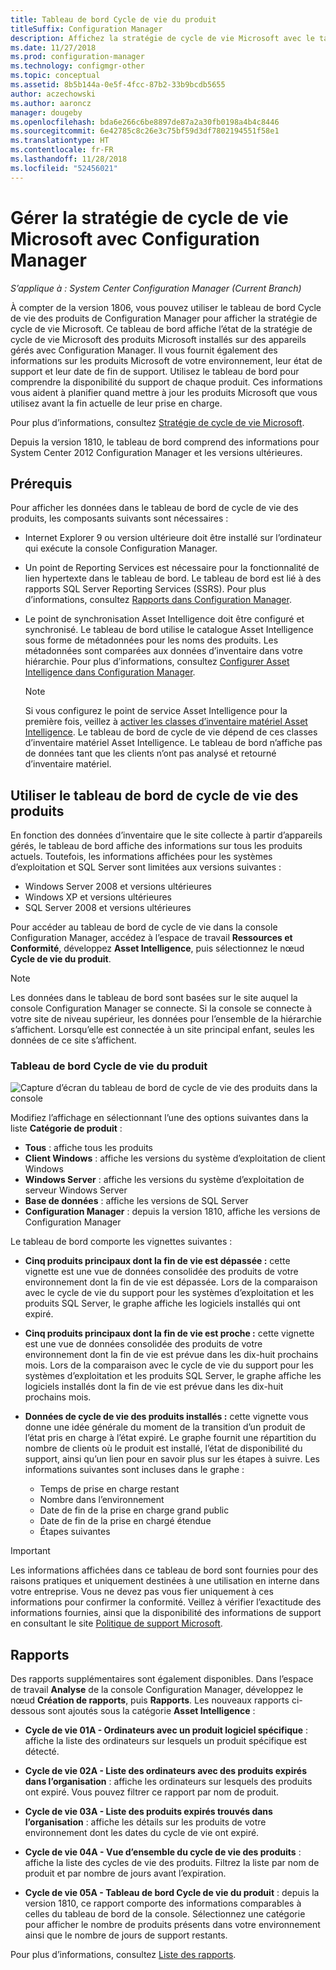 ```yaml
---
title: Tableau de bord Cycle de vie du produit
titleSuffix: Configuration Manager
description: Affichez la stratégie de cycle de vie Microsoft avec le tableau de bord Cycle de vie des produits dans Configuration Manager.
ms.date: 11/27/2018
ms.prod: configuration-manager
ms.technology: configmgr-other
ms.topic: conceptual
ms.assetid: 8b5b144a-0e5f-4fcc-87b2-33b9bcdb5655
author: aczechowski
ms.author: aaroncz
manager: dougeby
ms.openlocfilehash: bda6e266c6be8897de87a2a30fb0198a4b4c8446
ms.sourcegitcommit: 6e42785c8c26e3c75bf59d3df7802194551f58e1
ms.translationtype: HT
ms.contentlocale: fr-FR
ms.lasthandoff: 11/28/2018
ms.locfileid: "52456021"
---
```

# <a name="manage-microsoft-lifecycle-policy-with-configuration-manager"></a>Gérer la stratégie de cycle de vie Microsoft avec Configuration Manager

*S’applique à : System Center Configuration Manager (Current Branch)*

À compter de la version 1806, vous pouvez utiliser le tableau de bord Cycle de vie des produits de Configuration Manager pour afficher la stratégie de cycle de vie Microsoft. Ce tableau de bord affiche l’état de la stratégie de cycle de vie Microsoft des produits Microsoft installés sur des appareils gérés avec Configuration Manager. Il vous fournit également des informations sur les produits Microsoft de votre environnement, leur état de support et leur date de fin de support. Utilisez le tableau de bord pour comprendre la disponibilité du support de chaque produit. Ces informations vous aident à planifier quand mettre à jour les produits Microsoft que vous utilisez avant la fin actuelle de leur prise en charge.  

Pour plus d’informations, consultez [Stratégie de cycle de vie Microsoft](https://support.microsoft.com/lifecycle).

Depuis la version 1810, le tableau de bord comprend des informations pour System Center 2012 Configuration Manager et les versions ultérieures<!--1358702-->.  



## <a name="prerequisites"></a>Prérequis 

 Pour afficher les données dans le tableau de bord de cycle de vie des produits, les composants suivants sont nécessaires :  

- Internet Explorer 9 ou version ultérieure doit être installé sur l’ordinateur qui exécute la console Configuration Manager.  

- Un point de Reporting Services est nécessaire pour la fonctionnalité de lien hypertexte dans le tableau de bord. Le tableau de bord est lié à des rapports SQL Server Reporting Services (SSRS). Pour plus d’informations, consultez [Rapports dans Configuration Manager](/sccm/core/servers/manage/reporting).  

- Le point de synchronisation Asset Intelligence doit être configuré et synchronisé. Le tableau de bord utilise le catalogue Asset Intelligence sous forme de métadonnées pour les noms des produits. Les métadonnées sont comparées aux données d’inventaire dans votre hiérarchie. Pour plus d’informations, consultez [Configurer Asset Intelligence dans Configuration Manager](/sccm/core/clients/manage/asset-intelligence/configuring-asset-intelligence).  

     > [!NOTE]  
     > Si vous configurez le point de service Asset Intelligence pour la première fois, veillez à [activer les classes d’inventaire matériel Asset Intelligence](/sccm/core/clients/manage/asset-intelligence/configuring-asset-intelligence#BKMK_EnableAssetIntelligence). Le tableau de bord de cycle de vie dépend de ces classes d’inventaire matériel Asset Intelligence. Le tableau de bord n’affiche pas de données tant que les clients n’ont pas analysé et retourné d’inventaire matériel.  



## <a name="use-the-product-lifecycle-dashboard"></a>Utiliser le tableau de bord de cycle de vie des produits

En fonction des données d’inventaire que le site collecte à partir d’appareils gérés, le tableau de bord affiche des informations sur tous les produits actuels. Toutefois, les informations affichées pour les systèmes d’exploitation et SQL Server sont limitées aux versions suivantes :

- Windows Server 2008 et versions ultérieures
- Windows XP et versions ultérieures
- SQL Server 2008 et versions ultérieures

Pour accéder au tableau de bord de cycle de vie dans la console Configuration Manager, accédez à l’espace de travail **Ressources et Conformité**, développez **Asset Intelligence**, puis sélectionnez le nœud **Cycle de vie du produit**.

> [!NOTE]  
> Les données dans le tableau de bord sont basées sur le site auquel la console Configuration Manager se connecte. Si la console se connecte à votre site de niveau supérieur, les données pour l’ensemble de la hiérarchie s’affichent. Lorsqu’elle est connectée à un site principal enfant, seules les données de ce site s’affichent.

### <a name="product-lifecycle-dashboard"></a>Tableau de bord Cycle de vie du produit

![Capture d’écran du tableau de bord de cycle de vie des produits dans la console](media/product-lifecycle-dashboard.png)

Modifiez l’affichage en sélectionnant l’une des options suivantes dans la liste **Catégorie de produit** :  
- **Tous** : affiche tous les produits  
- **Client Windows** : affiche les versions du système d’exploitation de client Windows  
- **Windows Server** : affiche les versions du système d’exploitation de serveur Windows Server  
- **Base de données** : affiche les versions de SQL Server  
- **Configuration Manager** : depuis la version 1810, affiche les versions de Configuration Manager  

Le tableau de bord comporte les vignettes suivantes :  

- **Cinq produits principaux dont la fin de vie est dépassée :** cette vignette est une vue de données consolidée des produits de votre environnement dont la fin de vie est dépassée. Lors de la comparaison avec le cycle de vie du support pour les systèmes d’exploitation et les produits SQL Server, le graphe affiche les logiciels installés qui ont expiré.  

- **Cinq produits principaux dont la fin de vie est proche :** cette vignette est une vue de données consolidée des produits de votre environnement dont la fin de vie est prévue dans les dix-huit prochains mois. Lors de la comparaison avec le cycle de vie du support pour les systèmes d’exploitation et les produits SQL Server, le graphe affiche les logiciels installés dont la fin de vie est prévue dans les dix-huit prochains mois.  

- **Données de cycle de vie des produits installés :** cette vignette vous donne une idée générale du moment de la transition d’un produit de l’état pris en charge à l’état expiré. Le graphe fournit une répartition du nombre de clients où le produit est installé, l’état de disponibilité du support, ainsi qu’un lien pour en savoir plus sur les étapes à suivre. Les informations suivantes sont incluses dans le graphe :     
    - Temps de prise en charge restant
    - Nombre dans l’environnement 
    - Date de fin de la prise en charge grand public
    - Date de fin de la prise en chargé étendue
    - Étapes suivantes  

> [!IMPORTANT]  
> Les informations affichées dans ce tableau de bord sont fournies pour des raisons pratiques et uniquement destinées à une utilisation en interne dans votre entreprise. Vous ne devez pas vous fier uniquement à ces informations pour confirmer la conformité. Veillez à vérifier l’exactitude des informations fournies, ainsi que la disponibilité des informations de support en consultant le site [Politique de support Microsoft](https://support.microsoft.com/lifecycle).  



## <a name="reporting"></a>Rapports

Des rapports supplémentaires sont également disponibles. Dans l’espace de travail **Analyse** de la console Configuration Manager, développez le nœud **Création de rapports**, puis **Rapports**. Les nouveaux rapports ci-dessous sont ajoutés sous la catégorie **Asset Intelligence** :  

- **Cycle de vie 01A - Ordinateurs avec un produit logiciel spécifique** : affiche la liste des ordinateurs sur lesquels un produit spécifique est détecté.  

- **Cycle de vie 02A - Liste des ordinateurs avec des produits expirés dans l’organisation** : affiche les ordinateurs sur lesquels des produits ont expiré. Vous pouvez filtrer ce rapport par nom de produit.

- **Cycle de vie 03A - Liste des produits expirés trouvés dans l’organisation** : affiche les détails sur les produits de votre environnement dont les dates du cycle de vie ont expiré.  

- **Cycle de vie 04A - Vue d’ensemble du cycle de vie des produits** : affiche la liste des cycles de vie des produits. Filtrez la liste par nom de produit et par nombre de jours avant l’expiration.  

- **Cycle de vie 05A - Tableau de bord Cycle de vie du produit** : depuis la version 1810, ce rapport comporte des informations comparables à celles du tableau de bord de la console. Sélectionnez une catégorie pour afficher le nombre de produits présents dans votre environnement ainsi que le nombre de jours de support restants.  

Pour plus d’informations, consultez [Liste des rapports](/sccm/core/servers/manage/list-of-reports#asset-intelligence).<!--SCCMDocs issue 997-->  
